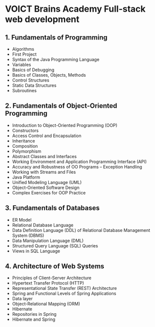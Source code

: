 # VOICT Brains Academy Full-stack web development

## 1. Fundamentals of Programming

-   Algorithms
-   First Project
-   Syntax of the Java Programming Language
-   Variables
-   Basics of Debugging
-   Basics of Classes, Objects, Methods
-   Control Structures
-   Static Data Structures
-   Subroutines

## 2. Fundamentals of Object-Oriented Programming

-   Introduction to Object-Oriented Programming (OOP)
-   Constructors
-   Access Control and Encapsulation
-   Inheritance
-   Composition
-   Polymorphism
-   Abstract Classes and Interfaces
-   Working Environment and Application Programming Interface (API)
-   Accuracy and Robustness of OO Programs – Exception Handling
-   Working with Streams and Files
-   Java Platform
-   Unified Modeling Language (UML)
-   Object-Oriented Software Design
-   Complex Exercises for OOP Practice

## 3. Fundamentals of Databases

-   ER Model
-   Relational Database Language
-   Data Definition Language (DDL) of Relational Database Management System (DBMS)
-   Data Manipulation Language (DML)
-   Structured Query Language (SQL) Queries
-   Views in SQL Language

## 4. Architecture of Web Systems

-   Principles of Client-Server Architecture
-   Hypertext Transfer Protocol (HTTP)
-   Representational State Transfer (REST) Architecture
-   Spring and Functional Levels of Spring Applications
-   Data layer
-   Object-Relational Mapping (ORM)
-   Hibernate
-   Repositories in Spring
-   Hibernate and Spring
